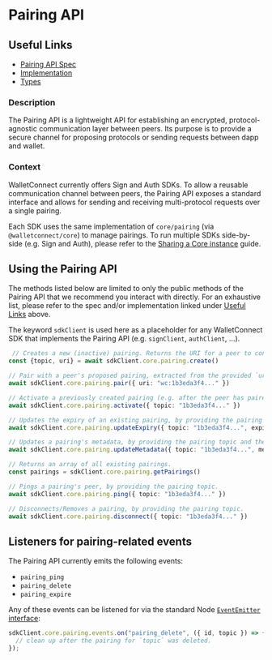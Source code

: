 # Pairing API

## Useful Links

- [Pairing API Spec](../../specs/clients/core/pairing/readme.md)
- [Implementation](https://github.com/WalletConnect/walletconnect-monorepo/blob/v2.0/packages/core/src/controllers/pairing.ts)
- [Types](https://github.com/WalletConnect/walletconnect-monorepo/blob/v2.0/packages/types/src/core/pairing.ts)

### Description

The Pairing API is a lightweight API for establishing an encrypted, protocol-agnostic communication layer between peers. Its purpose is to provide a secure channel for proposing protocols or sending requests between dapp and wallet.

### Context

WalletConnect currently offers Sign and Auth SDKs. To allow a reusable communication channel between peers, the Pairing API exposes a standard interface and allows for sending and receiving multi-protocol requests over a single pairing.

Each SDK uses the same implementation of `core/pairing` (via `@walletconnect/core`) to manage pairings. To run multiple SDKs side-by-side (e.g. Sign and Auth), please refer to the [Sharing a Core instance](../guides/shared-core.md) guide.

## Using the Pairing API

The methods listed below are limited to only the public methods of the Pairing API that we recommend you interact with directly.
For an exhaustive list, please refer to the spec and/or implementation linked under [Useful Links](#useful-links) above.

The keyword `sdkClient` is used here as a placeholder for any WalletConnect SDK that implements the Pairing API (e.g. `signClient`, `authClient`, ...).

```ts
 // Creates a new (inactive) pairing. Returns the URI for a peer to consume via `pair`, as well as the pairing topic.
const {topic, uri} = await sdkClient.core.pairing.create()

// Pair with a peer's proposed pairing, extracted from the provided `uri` parameter.
await sdkClient.core.pairing.pair({ uri: "wc:1b3eda3f4..." })

// Activate a previously created pairing (e.g. after the peer has paired), by providing the pairing topic.
await sdkClient.core.pairing.activate({ topic: "1b3eda3f4..." })

// Updates the expiry of an existing pairing, by providing the pairing topic and an `expiry` in seconds (e.g. `60` for one minute from now)
await sdkClient.core.pairing.updateExpiry({ topic: "1b3eda3f4...", expiry: 60 })

// Updates a pairing's metadata, by providing the pairing topic and the desired metadata.
await sdkClient.core.pairing.updateMetadata({ topic: "1b3eda3f4...", metadata: { name: "MyDapp", ... } })

// Returns an array of all existing pairings.
const pairings = sdkClient.core.pairing.getPairings()

// Pings a pairing's peer, by providing the pairing topic.
await sdkClient.core.pairing.ping({ topic: "1b3eda3f4..." })

// Disconnects/Removes a pairing, by providing the pairing topic.
await sdkClient.core.pairing.disconnect({ topic: "1b3eda3f4..." })
```

## Listeners for pairing-related events

The Pairing API currently emits the following events:

- `pairing_ping`
- `pairing_delete`
- `pairing_expire`

Any of these events can be listened for via the standard Node [`EventEmitter` interface](https://nodejs.org/api/events.html#class-eventemitter):

```ts
sdkClient.core.pairing.events.on("pairing_delete", ({ id, topic }) => {
  // clean up after the pairing for `topic` was deleted.
});
```
